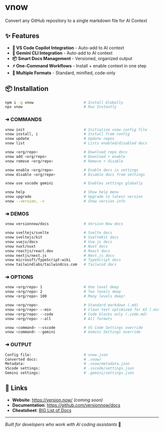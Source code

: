 # vnow

Convert any GitHub repository to a single markdown file for AI Context

## ✨ Features

- **🤖 VS Code Copilot Integration** - Auto-add to AI context
- **🤖 Gemini CLI Integration** - Auto-add to AI context
- **📦 Smart Docs Management** - Versioned, organized output  
- **⚡ One-Command Workflows** - Install + enable context in one step
- **🎯 Multiple Formats** - Standard, minified, code-only

## 📦 Installation

```bash
npm i -g vnow                       # Install Globally
npx vnow                            # Run Instantly
```

### ➜ COMMANDS
```bash
vnow init                           # Initialize vnow config file
vnow install, i                     # Install from config 
vnow update                         # Update repos
vnow list                           # Lists enabled/disabled docs

vnow <org/repo>                     # Download repo docs
vnow add <org/repo>                 # Download + enable
vnow remove <org/repo>              # Remove + disable

vnow enable <org/repo>              # Enable docs in settings
vnow disable <org/repo>             # Disable docs from settings

vnow use vscode gemini              # Enables settings globally

vnow help                           # Show help menu
vnow upgrade                        # Upgrade to latest version
vnow --version, -v                  # Show version info
```

### ➜ DEMOS
```bash
vnow versionnow/docs                # Version Now docs

vnow sveltejs/svelte                # Svelte docs
vnow sveltejs/kit                   # SvelteKit docs
vnow vuejs/docs                     # Vue.js docs
vnow nuxt/nuxt                      # Nuxt docs
vnow reactjs/react.dev              # React docs
vnow nextjs/next.js                 # Next.js docs
vnow microsoft/TypeScript-wiki      # TypeScript docs
vnow tailwindlabs/tailwindcss.com   # Tailwind docs
```

### ➜ OPTIONS
```bash
vnow <org/repo> 1                   # One level deep
vnow <org/repo> 2                   # Two levels deep
vnow <org/repo> 100                 # Many levels deep!

vnow <org/repo>                     # Standard markdown (.md)
vnow <org/repo> --min               # Clean text optimized for AI (.min.md)
vnow <org/repo> --code              # Code blocks only (.code.md)
vnow <org/repo> --all               # All formats 

vnow <command> --vscode             # VS Code Settings override
vnow <command> --gemini             # Gemini Settings override
```

### ➜ OUTPUT
```bash
Config file:                        # vnow.json
Converted docs:                     # .vnow/
Metadata:                           # .vnow/metadata.json
VScode settings:                    # .vscode/settings.json
Gemini settings:                    # .gemini/settings.json
```

## 🔗 Links

- **Website**: https://version.now/ *(coming soon)*
- **Documentation**: https://github.com/versionnow/docs
- **Cheatsheet**: [BIG List of Docs](https://docs.google.com/spreadsheets/d/1Yxogakp1UIUSuwyNWboYtmDXifxGtlaoPI6P2NWkFa4/edit?gid=0#gid=0)

---

*Built for developers who work with AI coding assistants* 🤖
